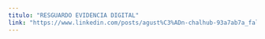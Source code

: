 ```yaml
---
titulo: "RESGUARDO EVIDENCIA DIGITAL"
link: "https://www.linkedin.com/posts/agust%C3%ADn-chalhub-93a7ab7a_fallo-sala-mar-del-plata-activity-7174024966953152514-v1JK?utm_source=share&utm_medium=member_desktop"
---
```

